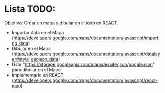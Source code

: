 # Lista TODO:

Objetivo: Crear un mapa y dibujar en el todo en REACT.

- Importar data en el Mapa (https://developers.google.com/maps/documentation/javascript/importing_data)
- Dibujar en el Mapa (https://developers.google.com/maps/documentation/javascript/datalayer#style_geojson_data)
- Usar "https://storage.googleapis.com/mapsdevsite/json/google.json" para dibujar en el Mapa
- Implementarlo en REACT (https://developers.google.com/maps/documentation/javascript/react-map)
